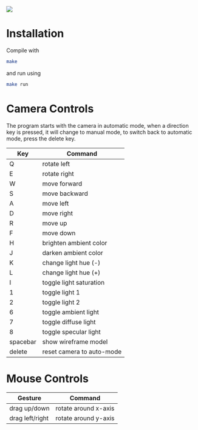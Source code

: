 [![](https://api.travis-ci.org/reitermarkus/carousel.svg)](https://travis-ci.org/reitermarkus/carousel)


# Installation

Compile with

```bash
make
```

and run using

```bash
make run
```


# Camera Controls

The program starts with the camera in automatic mode, when a
direction key is pressed, it will change to manual mode, to
switch back to automatic mode, press the delete key.

| Key      | Command                    |
|----------|----------------------------|
| Q        | rotate left                |
| E        | rotate right               |
| W        | move forward               |
| S        | move backward              |
| A        | move left                  |
| D        | move right                 |
| R        | move up                    |
| F        | move down                  |
| H        | brighten ambient color     |
| J        | darken ambient color       |
| K        | change light hue (-)       |
| L        | change light hue (+)       |
| I        | toggle light saturation    |
| 1        | toggle light 1             |
| 2        | toggle light 2             |
| 6        | toggle ambient light       |
| 7        | toggle diffuse light       |
| 8        | toggle specular light      |
| spacebar | show wireframe model       |
| delete   | reset camera to auto-mode  |


# Mouse Controls

| Gesture         | Command              |
|-----------------|----------------------|
| drag up/down    | rotate around x-axis |
| drag left/right | rotate around y-axis |
